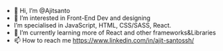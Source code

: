- 👋 Hi, I’m @Ajitsanto
- 👀 I’m interested in Front-End Dev and designing
- I’m specialised in JavaScript, HTML, CSS/SASS, React.
- 🌱 I’m currently learning more of React and other frameworks&Libraries
- 📫 How to reach me https://www.linkedin.com/in/ajit-santossh/

<!---
Ajitsanto/Ajitsanto is a ✨ special ✨ repository because its `README.md` (this file) appears on your GitHub profile.
You can click the Preview link to take a look at your changes.
--->
